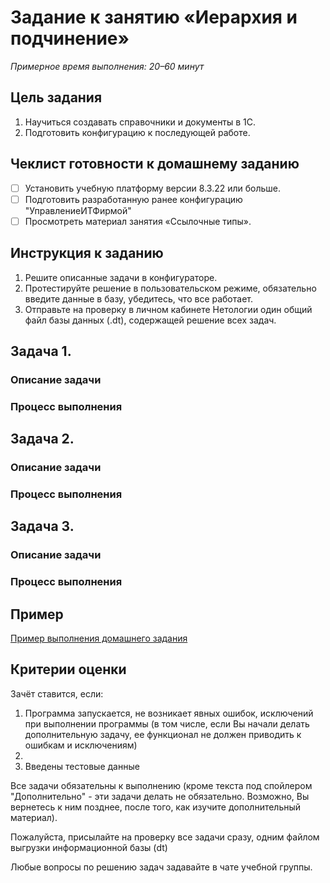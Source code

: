 # Задание к занятию «Иерархия и подчинение»

*Примерное время выполнения: 20–60 минут*

## Цель задания

1. Научиться создавать справочники и документы в 1С.
2. Подготовить конфигурацию к последующей работе.

## Чеклист готовности к домашнему заданию

- [ ] Установить учебную платформу версии 8.3.22 или больше.
- [ ] Подготовить разработанную ранее конфигурацию "УправлениеИТФирмой"
- [ ] Просмотреть материал занятия «Ссылочные типы».

## Инструкция к заданию

1. Решите описанные задачи в конфигураторе.
2. Протестируйте решение в пользовательском режиме, обязательно введите данные в базу, убедитесь, что все работает.
3. Отправьте на проверку в личном кабинете Нетологии один общий файл базы данных (.dt), содержащей решение всех задач.

## Задача 1. 

### Описание задачи



### Процесс выполнения



## Задача 2. 

### Описание задачи



### Процесс выполнения



## Задача 3. 

### Описание задачи



### Процесс выполнения



## Пример
[Пример выполнения домашнего задания](examples/HW_4_6_example.md)

## Критерии оценки

Зачёт ставится, если:
1. Программа запускается, не возникает явных ошибок, исключений при выполнении программы (в том числе, если Вы начали делать дополнительную задачу, ее функционал не должен приводить к ошибкам и исключениям)
2. 
3. Введены тестовые данные

Все задачи обязательны к выполнению (кроме текста под спойлером "Дополнительно" - эти задачи делать не обязательно. Возможно, Вы вернетесь к ним позднее, после того, как изучите дополнительный материал).

Пожалуйста, присылайте на проверку все задачи сразу, одним файлом выгрузки информационной базы (dt)

Любые вопросы по решению задач задавайте в чате учебной группы.
